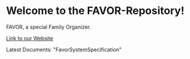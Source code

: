 # Welcome to the FAVOR-Repository!

FAVOR, a special Family Organizer.

[Link to our Website](http://www.favor.somee.com)

Latest Documents: "FavorSystemSpecification"  
